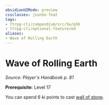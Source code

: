 ```yaml
---
obsidianUIMode: preview
cssclasses: json5e-feat
tags:
- ttrpg-cli/compendium/src/5e/phb
- ttrpg-cli/optional-feature/ed
aliases:
- Wave of Rolling Earth
---
```

# Wave of Rolling Earth
*Source: Player's Handbook p. 81*  

**Prerequisite**: Level 17

You can spend 6 ki points to cast [wall of stone](/3-Mechanics/CLI/spells/wall-of-stone-xphb.md).
